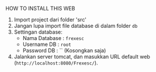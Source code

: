 HOW TO INSTALL THIS WEB
1. Import project dari folder 'src'
2. Jangan lupa import file database di dalam folder `db`
3. Settingan database:
   - Nama Database : `frexesc`
   - Username DB   : `root`
   - Password DB   : `` (Kosongkan saja)
4. Jalankan server tomcat, dan masukkan URL default web (`http://localhost:8080/Frexesc/`).